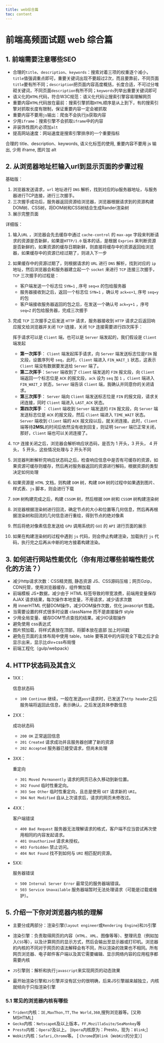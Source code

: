 ```yaml
---
title: web综合篇
toc: content
---
```


# 前端高频面试题 web 综合篇

## 1. 前端需要注意哪些SEO

- 合理的`title`、`description`、`keywords`：搜索对着三项的权重逐个减小，`title`值强调重点即可，重要关键词出现不要超过2次，而且要靠前，不同页面`title`要有所不同；`description`把页面内容高度概括，长度合适，不可过分堆砌关键词，不同页面`description`有所不同；`keywords`列举出重要关键词即可
- 语义化的`HTML`代码，符合W3C规范：语义化代码让搜索引擎容易理解网页
- 重要内容`HTML`代码放在最前：搜索引擎抓取`HTML`顺序是从上到下，有的搜索引擎对抓取长度有限制，保证重要内容一定会被抓取
- 重要内容不要用`js`输出：爬虫不会执行js获取内容
- 少用`iframe`：搜索引擎不会抓取`iframe`中的内容
- 非装饰性图片必须加`alt`
- 提高网站速度：网站速度是搜索引擎排序的一个重要指标

<TipP>合理的 title、description、keywords, 语义化标签的使用, 重要内容不要用 js 输出, 少用 iframe, 图片加 alt</TipP>

## 2. 从浏览器地址栏输入url到显示页面的步骤过程

基础版：

1. 浏览器发送请求，`url` 地址进行 `DNS` 解析，找到对应的ip服务器地址，与服务器进行TCP连接，进行三次握手。
2. 三次握手成功后，服务器返回资源给浏览器，浏览器根据请求到的资源构建DOM树、CSS树，将DOM树和CSS树结合生成Rander渲染树
3. 展示完整页面

详细版：

1. 输入`URL` ，浏览器会先去缓存中通过 `cache-control` 的 `max-age` 字段来判断请求的资源是否新鲜，如果是`HTTP/1.0` 版本的话，是根据 `Expries` 来判断资源是否新鲜的，如果资源的缓存日期新鲜，则直接将缓存中的资源返回给浏览器，如果缓存中的资源已经过期了，则进入下一步

2. 如果缓存中的资源过期了，则根据请求的 `URL` 进行 `DNS` 解析，找到对应的 `ip`地址，然后浏览器会和服务器建立起一个 `socket` 来进行 `TCP` 连接三次握手，`TCP` 三次握手的过程是：

   - 客户端发送一个标志位 `SYN=1` , 序号 `seq=x` 的包给服务器
   - 服务器接收到之后，返回一个标志位 `SYN=1` ，确认号 `ack=x+1`, 序号 `seq=y` 的包
   - 客户端接收服务器返回的包之后，在发送一个确认号 `ack=y+1` ，序号 `seq=Z` 的包给服务器，完成三次握手

3. 完成 `TCP` 三次握手之后发送 `HTTP` 请求，服务器接收到 `HTTP` 请求之后返回响应报文给浏览器并关闭 `TCP` l连接，关闭 `TCP` 连接需要进行四次挥手：

   挥手请求可以是 `Client` 端，也可以是 `Server` 端发起的，我们假设是 `Client` 端发起

   - **第一次挥手**： `Client` 端发起挥手请求，向 `Server` 端发送标志位是`FIN` 报文段，设置序列号 `seq`，此时，`Client` 端进入 `FIN_WAIT_1` 状态，这表示 `Client` 端没有数据要发送给 `Server` 端了。
   - **第二次挥手**：`Server` 端收到了 `Client` 端发送的 `FIN` 报文段，向 `Client` 端返回一个标志位是 `ACK` 的报文段，`ack` 设为 `seq` 加 `1` ，`Client` 端进入 `FIN_WAIT_2` 状态，`Server` 端告诉 `Client` 端，我确认并同意你的关闭请求。
   - **第三次挥手**： `Server` 端向 `Client` 端发送标志位是 `FIN` 的报文段，请求关闭连接，同时 `Client` 端进入 `LAST_ACK` 状态。
   - **第四次挥手** ： `Client` 端收到 `Server` 端发送的 `FIN` 报文段，向 `Server` 端发送标志位是 `ACK` 的报文段，然后 `Client` 端进入 `TIME_WAIT` 状态。`Server` 端收到 `Client` 端的 `ACK` 报文段以后，就关闭连接。此时，`Client` 端等待**2MSL**的时间后依然没有收到回复，则证明 `Server` 端已正常关闭，那好，`Client` 端也可以关闭连接了。

4. `TCP` 连接关闭之后，浏览器会解析响应状态码，是否为 1 开头，3 开头， 4 开头， 5 开头，这些情况处理与 2 开头不同

5. 浏览器判断解析完响应状态码之后，检查响应信息中是否有可缓存的资源，如果资源可缓存则缓存，然后再对服务器返回的资源进行解码，根据资源的类型决定如何处理

6. 如果资源是 `HTML` 文档，则构建 `DOM` 树，构建 `DOM` 树的过程中如果遇到图片、样式表、`js` 脚本，则会进行下载

7. `DOM` 树构建完成之后，构建 `CSSOM` 树，然后根据  `DOM` 树和 `CSSOM` 树构建渲染树

8. 浏览器根据渲染树进行回流，确定节点的大小和位置等几何信息，然后再再根据渲染树和回流的几何信息进行重绘，得到节点的绝对像素

9. 然后将绝对像素信息发送给 `GPU` 调用系统的 `GUI` 的 `API` 进行页面的展示

10. 如果在构建渲染树的过程中遇到 `js` 代码，则会停止构建渲染，加载执行 `js` 代码，执行完之后再从中断的地方接着构建渲染。

## 3. 如何进行网站性能优化（你有用过哪些前端性能优化的方法？）

- 减少http请求次数：CSS精灵图, 静态资源 JS、CSS源码压缩；网页Gzip，CDN托管，使用浏览器缓存，组件懒加载
- 前端模板 JS+数据，减少由于 HTML 标签导致的带宽浪费，前端用变量保存 AJAX 请求结果，每次操作本地变量，不用请求，减少请求次数
- 用 innerHTML 代替DOM操作，减少DOM操作次数，优化 javascript 性能。
- 当需要设置的样式很多时设置 className 而不是直接操作 style
- 少用全局变量、缓存DOM节点查找的结果。减少IO读取操作
- 避免使用 css表达式
- 图片预加载，将样式表放在顶部，将脚本放在底部 加上时间戳
- 避免在页面的主体布局中使用 table，table 要等其中的内容完全下载之后才会显示出来，显示比div+css布局慢
- 前端工程化（gulp/webpack）

## 4. HTTP状态码及其含义

- 1XX：

  信息状态码

  - `100 Continue` 继续，一般在发送`post`请求时，已发送了`http header`之后服务端将返回此信息，表示确认，之后发送具体参数信息

- 2XX：

  成功状态码

  - `200 OK` 正常返回信息
  - `201 Created` 请求成功并且服务器创建了新的资源
  - `202 Accepted` 服务器已接受请求，但尚未处理

- 3XX：

  重定向

  - `301 Moved Permanently` 请求的网页已永久移动到新位置。
  - `302 Found` 临时性重定向。
  - `303 See Other` 临时性重定向，且总是使用 `GET` 请求新的 `URI`。
  - `304 Not Modified` 自从上次请求后，请求的网页未修改过。

- 4XX：

  客户端错误

  - `400 Bad Request` 服务器无法理解请求的格式，客户端不应当尝试再次使用相同的内容发起请求。
  - `401 Unauthorized` 请求未授权。
  - `403 Forbidden` 禁止访问。
  - `404 Not Found` 找不到如何与 `URI` 相匹配的资源。

- 5XX:

  服务器错误

  - `500 Internal Server Error` 最常见的服务器端错误。
  - `503 Service Unavailable` 服务器端暂时无法处理请求（可能是过载或维护）。

## 5. 介绍一下你对浏览器内核的理解

- 主要分成两部分：渲染引擎(`layout engineer`或`Rendering Engine`)和`JS`引擎

- 渲染引擎：负责取得网页的内容（`HTML`、`XML`、图像等等）、整理讯息（例如加入`CSS`等），以及计算网页的显示方式，然后会输出至显示器或打印机。浏览器的内核的不同对于网页的语法解释会有不同，所以渲染的效果也不相同。所有网页浏览器、电子邮件客户端以及其它需要编辑、显示网络内容的应用程序都需要内核
- `JS`引擎则：解析和执行`javascript`来实现网页的动态效果
- 最开始渲染引擎和`JS`引擎并没有区分的很明确，后来JS引擎越来越独立，内核就倾向于只指渲染引擎

### 5.1 常见的浏览器内核有哪些

- `Trident`内核：`IE,MaxThon,TT,The World,360`,搜狗浏览器等。[又称MSHTML]
- `Gecko`内核：`Netscape6`及以上版本，`FF,MozillaSuite/SeaMonkey`等
- `Presto`内核：`Opera7`及以上。 [`Opera`内核原为：Presto，现为：`Blink`;]
- `Webkit`内核：`Safari,Chrome`等。 [ `Chrome`的`Blink`（`WebKit`的分支）]

